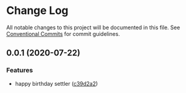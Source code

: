 # Change Log

All notable changes to this project will be documented in this file.
See [Conventional Commits](https://conventionalcommits.org) for commit guidelines.

## 0.0.1 (2020-07-22)


### Features

* happy birthday settler ([c39d2a2](https://github.com/userlike/settler/commit/c39d2a29bb0070b98839759a66a9d4e3dba47f62))
